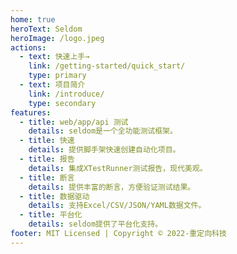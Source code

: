 ```yaml
---
home: true
heroText: Seldom
heroImage: /logo.jpeg
actions: 
  - text: 快速上手→
    link: /getting-started/quick_start/
    type: primary
  - text: 项目简介
    link: /introduce/
    type: secondary
features:
  - title: web/app/api 测试
    details: seldom是一个全功能测试框架。
  - title: 快速
    details: 提供脚手架快速创建自动化项目。
  - title: 报告
    details: 集成XTestRunner测试报告，现代美观。
  - title: 断言
    details: 提供丰富的断言，方便验证测试结果。
  - title: 数据驱动
    details: 支持Excel/CSV/JSON/YAML数据文件。
  - title: 平台化
    details: seldom提供了平台化支持。
footer: MIT Licensed | Copyright © 2022-重定向科技
---
```

